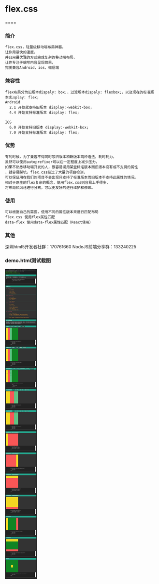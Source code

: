 # flex.css
====

### 简介
```
flex.css，轻量级移动端布局神器，
让你用最快的速度，
并且用最优雅的方式完成复杂的移动端布局，
让你专注于编写内容呈现效果，
完美兼容Android，ios，微信端
```

### 兼容性
```
flex布局分为旧版本dispaly: box;，过渡版本dispaly: flexbox;，以及现在的标准版本display: flex;
Android 
  2.1 开始就支持旧版本 display:-webkit-box;
  4.4 开始支持标准版本 display: flex;
  
IOS 
  6.0 开始支持旧版本 display:-webkit-box;
  7.0 开始支持标准版本 display: flex;
```  

### 优势
```
有的时候，为了兼容不得同时写旧版本和新版本两种语法，耗时耗力，
虽然可以使用autoprefixer可以在一定程度上减少压力，
如果不熟悉移动端开发的人，很容易误用某些标准版本而旧版本没有或不支持的属性
，就容易踩坑。flex.css经过了大量的项目检测，
可以保证用在我们的项目不会出现只支持了标准版本而旧版本不支持此属性的情况。
相对于原生的flex复杂的概念，使用flex.css则容易上手得多，
将布局和风格进行分离，可以更友好的进行维护和修改。
```

### 使用
```
可以根据自己的需要，使用不同的属性版本来进行匹配布局
flex.css 使用flex属性匹配
data-flex 使用data-flex属性匹配（React使用）
```

### 其他
深圳html5开发者社群：170761660
NodeJS前端分享群：133240225

### demo.html测试截图
![Alt text](shot/doc.png)
